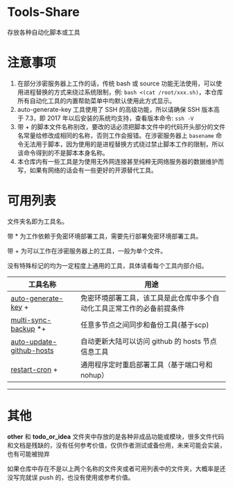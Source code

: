 # Tools-Share

存放各种自动化脚本或工具

# 注意事项

1. 在部分涉密服务器上工作的话，传统 bash 或 source 功能无法使用，可以使用进程替换的方式来绕过系统限制，例: `bash <(cat /root/xxx.sh)`，本仓库所有自动化工具的内置帮助菜单中均默认使用此方式显示。
2. auto-generate-key 工具使用了 SSH 的高级功能，所以请确保 SSH 版本高于 7.3，即 2017 年以后安装的系统均支持，查看版本命令: `ssh -V`
3. 带 + 的脚本文件名称别改，要改的话必须把脚本文件中的代码开头部分的文件名常量给修改成相同的名称，否则工作会报错。在涉密服务器上 `basename` 命令无法用于脚本，因为使用的是进程替换方式绕过禁止脚本工作的限制，所以该命令得到的不是脚本本身名称。
4. 本仓库内有一些工具是为使用无外网连接甚至纯粹无网络服务器的数据维护而写，如果有网络的话会有一些更好的开源替代工具。

# 可用列表

文件夹名即为工具名。

带 * 为工作依赖于免密环境部署工具，需要先行部署免密环境部署工具。

带 + 为可以工作在涉密服务器上的工具，一般为单个文件。

没有特殊标记的均为一定程度上通用的工具，具体请看每个工具内部介绍。

| 工具名称                                                                                                  | 用途                                |
|-------------------------------------------------------------------------------------------------------|-----------------------------------|
| [auto-generate-key](auto-generate-key) +           | 免密环境部署工具，该工具是此仓库中多个自动化工具正常工作的必备前提条件 |
| [multi-sync-backup](multi-sync-backup) *+          | 任意多节点之间同步和备份工具(基于scp)             |
| [auto-update-github-hosts](auto-update-github-hosts) | 自动更新大陆可以访问 github 的 hosts 节点信息工具  |
| [restart-cron](restart-cron) +                  | 通用程序定时重启部署工具（基于端口号和 nohup）        |



---

# 其他

**other** 和 **todo_or_idea** 文件夹中存放的是各种非成品功能或模块，很多文件代码和文档是残缺的，没有任何参考价值，仅供作者测试或备份用，未来可能会实装，也有可能被抛弃

如果仓库中存在不是以上两个名称的文件夹或者可用列表中的文件夹，大概率是还没写完就误 push 的，也没有使用或参考价值。
